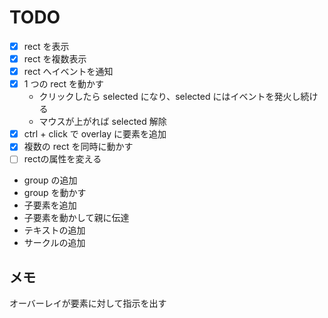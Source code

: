 # TODO

- [x] rect を表示
- [x] rect を複数表示
- [x] rect へイベントを通知
- [x] 1 つの rect を動かす
  - クリックしたら selected になり、selected にはイベントを発火し続ける
  - マウスが上がれば selected 解除
- [x] ctrl + click で overlay に要素を追加
- [x] 複数の rect を同時に動かす
- [ ] rectの属性を変える
- group の追加
- group を動かす
- 子要素を追加
- 子要素を動かして親に伝達
- テキストの追加
- サークルの追加

## メモ
オーバーレイが要素に対して指示を出す